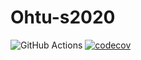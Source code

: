 # Ohtu-s2020

![GitHub Actions](https://github.com/nicholsss/ohtu-2020-viikko1/workflows/Java%20CI%20with%20Gradle/badge.svg)
[![codecov](https://codecov.io/gh/nicholsss/ohtu-2020-viikko1/branch/main/graph/badge.svg?token=ITMY5U68H0)](undefined)

